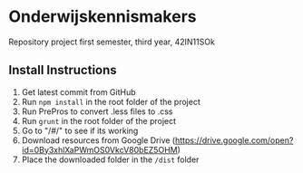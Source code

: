 # Onderwijskennismakers
Repository project first semester, third year, 42IN11SOk


## Install Instructions

1. Get latest commit from GitHub
2. Run `npm install` in the root folder of the project
3. Run PrePros to convert .less files to .css
4. Run `grunt` in the root folder of the project
5. Go to "/#/" to see if its working
6. Download resources from Google Drive (https://drive.google.com/open?id=0By3xhlXaPWmOS0VkcV80bEZ5OHM)
7. Place the downloaded folder in the `/dist` folder

